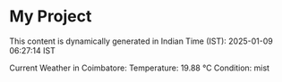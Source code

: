 # My Project

This content is dynamically generated in Indian Time (IST): 2025-01-09 06:27:14 IST


Current Weather in Coimbatore:
Temperature: 19.88 °C
Condition: mist
